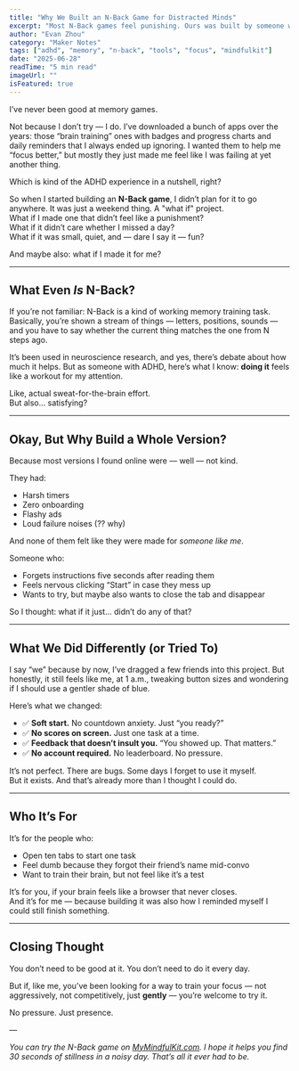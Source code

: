 ```yaml
---
title: "Why We Built an N-Back Game for Distracted Minds"
excerpt: "Most N-Back games feel punishing. Ours was built by someone with ADHD, for people whose focus comes and goes like the wind."
author: "Evan Zhou"
category: "Maker Notes"
tags: ["adhd", "memory", "n-back", "tools", "focus", "mindfulkit"]
date: "2025-06-28"
readTime: "5 min read"
imageUrl: ""
isFeatured: true
---
```


I’ve never been good at memory games.

Not because I don’t try — I do. I’ve downloaded a bunch of apps over the years: those “brain training” ones with badges and progress charts and daily reminders that I always ended up ignoring. I wanted them to help me “focus better,” but mostly they just made me feel like I was failing at yet another thing.

Which is kind of the ADHD experience in a nutshell, right?

So when I started building an **N-Back game**, I didn’t plan for it to go anywhere. It was just a weekend thing. A "what if" project.  
What if I made one that didn’t feel like a punishment?  
What if it didn’t care whether I missed a day?  
What if it was small, quiet, and — dare I say it — fun?

And maybe also: what if I made it for me?

---

## What Even *Is* N-Back?

If you’re not familiar: N-Back is a kind of working memory training task. Basically, you’re shown a stream of things — letters, positions, sounds — and you have to say whether the current thing matches the one from N steps ago.

It’s been used in neuroscience research, and yes, there’s debate about how much it helps. But as someone with ADHD, here’s what I know: **doing it** feels like a workout for my attention.

Like, actual sweat-for-the-brain effort.  
But also... satisfying?

---

## Okay, But Why Build a Whole Version?

Because most versions I found online were — well — not kind.

They had:
- Harsh timers  
- Zero onboarding  
- Flashy ads  
- Loud failure noises (?? why)

And none of them felt like they were made for *someone like me*.

Someone who:
- Forgets instructions five seconds after reading them
- Feels nervous clicking “Start” in case they mess up
- Wants to try, but maybe also wants to close the tab and disappear

So I thought: what if it just… didn’t do any of that?

---

## What We Did Differently (or Tried To)

I say “we” because by now, I’ve dragged a few friends into this project. But honestly, it still feels like me, at 1 a.m., tweaking button sizes and wondering if I should use a gentler shade of blue.

Here’s what we changed:

- ✅ **Soft start.** No countdown anxiety. Just “you ready?”
- ✅ **No scores on screen.** Just one task at a time.
- ✅ **Feedback that doesn’t insult you.** “You showed up. That matters.”
- ✅ **No account required.** No leaderboard. No pressure.

It’s not perfect. There are bugs. Some days I forget to use it myself.  
But it exists. And that’s already more than I thought I could do.

---

## Who It’s For

It’s for the people who:
- Open ten tabs to start one task  
- Feel dumb because they forgot their friend’s name mid-convo  
- Want to train their brain, but not feel like it’s a test  

It’s for you, if your brain feels like a browser that never closes.  
And it’s for me — because building it was also how I reminded myself I could still finish something.

---

## Closing Thought

You don’t need to be good at it. You don’t need to do it every day.

But if, like me, you’ve been looking for a way to train your focus — not aggressively, not competitively, just **gently** — you’re welcome to try it.

No pressure. Just presence.

—

*You can try the N-Back game on [MyMindfulKit.com](https://mymindfulkit.com). I hope it helps you find 30 seconds of stillness in a noisy day. That’s all it ever had to be.*

